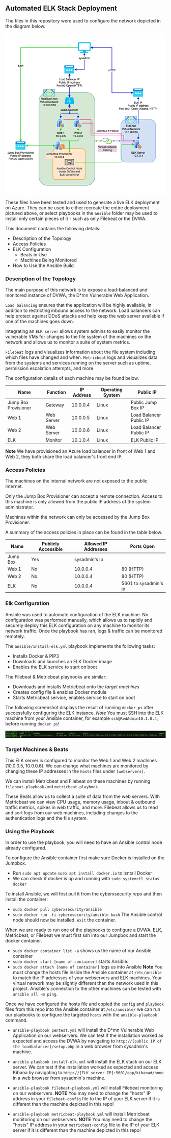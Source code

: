 ## Automated ELK Stack Deployment

The files in this repository were used to configure the network depicted in the diagram below.

![Network Diagram](images/Network_Diagram.png)

These files have been tested and used to generate a live ELK deployment on Azure. They can be used to either recreate the entire deployment pictured above, or select playbooks in the `ansible` folder may be used to install only certain pieces of it - such as only Filebeat or the DVWA.

This document contains the following details:
- Description of the Topology
- Access Policies
- ELK Configuration
  - Beats in Use
  - Machines Being Monitored
- How to Use the Ansible Build


### Description of the Topology

The main purpose of this network is to expose a load-balanced and monitored instance of DVWA, the D*mn Vulnerable Web Application.

`Load balancing` ensures that the application will be highly available, in addition to restricting inbound access to the network.
Load balancers can help protect against DDoS attacks and help keep the web server available if one of the machines goes down.

Integrating an `ELK server` allows system admins to easily monitor the vulnerable VMs for changes to the file system of the machines on the network and allows us to monitor a suite of system metrics. 

`Filebeat` logs and visualizes information about the file system including which files have changed and when. 
`Metricbeat` logs and visualizes data from the systems and services running on the server such as uptime, permission escalation attempts, and more.

The configuration details of each machine may be found below.

| Name                 | Function   | IP Address | Operating System | Public IP               |
|----------------------|------------|------------|------------------|-------------------------|
| Jump Box Provisioner | Gateway    | 10.0.0.4   | Linux            | Public Jump Box IP      |
| Web 1                | Web Server | 10.0.0.5   | Linux            | Load Balancer Public IP |
| Web 2                | Web Server | 10.0.0.6   | Linux            | Load Balancer Public IP |
| ELK                  | Monitor    | 10.1.0.4   | Linux            | ELK Public IP           |

**Note** We have provisioned an Azure load balancer in front of Web 1 and Web 2, they both share the load balancer's front end IP.

### Access Policies

The machines on the internal network are not exposed to the public Internet. 

Only the Jump Box Provisioner can accept a remote connection. Access to this machine is only allowed from the public IP address of the system administrator.

Machines within the network can only be accessed by the Jump Box Provisioner.

A summary of the access policies in place can be found in the table below.

| Name     | Publicly Accessible | Allowed IP Addresses | Ports Open            |
|----------|---------------------|----------------------|-----------------------|
| Jump Box | Yes                 | sysadmin's ip        |                       |
| Web 1    | No                  | 10.0.0.4             | 80 (HTTP)             |
| Web 2    | No                  | 10.0.0.4             | 80 (HTTP)             |
| ELK      | No                  | 10.0.0.4             | 5601 to sysadmin's ip |

### Elk Configuration

Ansible was used to automate configuration of the ELK machine. No configuration was performed manually, which allows us to rapidly and securely deploy this ELK configuration on any machine to monitor its network traffic. Once the playbook has ran, logs & traffic can be monitored remotely. 

The `ansible/install-elk.yml` playbook implements the following tasks:

- Installs Docker & PIP3
- Downloads and launches an ELK Docker image
- Enables the ELK service to start on boot

The Filebeat & Metricbeat playbooks are similar:

- Downloads and installs Metricbeat onto the _target machines_
- Creates config file & enables Docker module
- Starts Metricbeat service, enables service to start on boot

The following screenshot displays the result of running `docker ps` after successfully configuring the ELK instance. *Note* You must SSH into the ELK machine from your Ansible container, for example `ssh@RedAdmin10.1.0.4`, before running `docker ps`!

![Docker Output](images/docker_ps_ELK.png)

### Target Machines & Beats
This ELK server is configured to monitor the Web 1 and Web 2 machines (10.0.0.5, 10.0.0.6). We can change what machines are monitored by changing these IP addresses in the `hosts` files under `[webservers]`.

We can install Metricbeat and Filebeat on these machines by running `filebeat-playbook` and `metricbeat-playbook`.

These Beats allow us to collect a suite of data from the web servers. With Metricbeat we can view CPU usage, memory usage, inbout & outbound traffic metrics, spikes in web traffic, and more. Filebeat allows us to read and sort logs from our web machines, including changes to the authentication logs and the file system.

### Using the Playbook
In order to use the playbook, you will need to have an Ansible control node already configured.

To configure the Ansible container first make sure Docker is installed on the Jumpbox.
- Run `sudo apt update`
      `sudo apt install docker.io` to isntall Docker
- We can check if docker is up and running with `sudo systemctl status docker`

To install Ansible, we will first pull it from the cyberxsecurity repo and then install the container:
- `sudo docker pull cyberxsecurity/ansible`
- `sudo docker run -ti cyberxsecurity/ansible bash`
The Ansible control node should now be installed. `exit` the container.

When we are ready to run one of the playbooks to configure a DVWA, ELK, Metricbeat, or Filebeat we must first ssh into our Jumpbox and start the docker container.
- `sudo docker container list -a` shows us the name of our Ansible container
- `sudo docker start [name of container]` starts Ansible.
- `sudo docker attach [name of container]` logs us into Ansible
**Note** You must change the hosts file inside the Ansible container at `/etc/ansible` to match the IP addresses of your webservers and ELK machines. Your virtual network may be slightly different than the network used in this project. Ansible's connection to the other machines can be tested with `ansible all -m ping`.

Once we have configured the hosts file and copied the `config` and `playbook` files from this repo into the Ansible container at `/etc/ansible/` we can run our playbooks to configure the targeted `hosts` with the `ansible-playbook` command.
- `ansible-playbook pentest.yml` will install the D*mn Vulnerable Web Application on our webservers.
      We can test if the installation worked as expected and access the DVWA by navigating to `http://[public IP of the loadbalancer]/setup.php` in a web browser from sysadmin's machine.

- `ansible-playbook install-elk.yml` will install the ELK stack on our ELK server.
      We can test if the installation worked as expected and access Kibana by navigating to `http://[ELK server IP]:5601/app/kibana#/home` in a web browser from sysadmin's machine.

- `ansible-playbook filebeat-playbook.yml` will install Filebeat monitoring on our webservers.
      **NOTE** You may need to change the "hosts" IP address in your `filebeat-config` file to the IP of your ELK server if it is different than the machine depicted in this repo!

- `ansible-playbook metricbeat-playbook.yml` will install Metricbeat monitoring on our webservers.
      **NOTE** You may need to change the "hosts" IP address in your `metricbeat-config` file to the IP of your ELK server if it is different than the machine depicted in this repo!